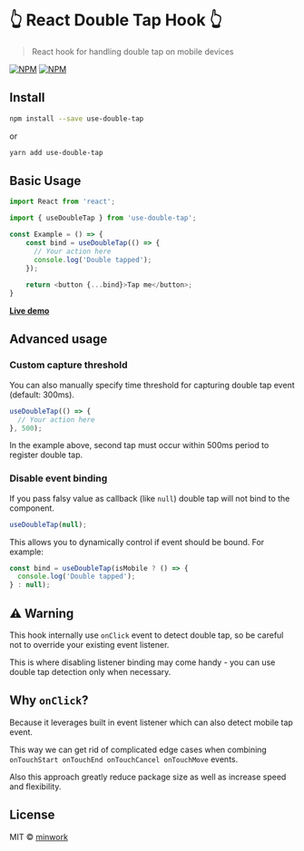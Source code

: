 # :point_up_2: React Double Tap Hook :point_up_2:

> React hook for handling double tap on mobile devices

[![NPM](https://img.shields.io/npm/v/use-double-tap.svg)](https://www.npmjs.com/package/use-double-tap)
[![NPM](https://img.shields.io/npm/l/use-double-tap.svg)](https://www.npmjs.com/package/use-double-tap)
## Install

```bash
npm install --save use-double-tap
```
or
```bash
yarn add use-double-tap
```

## Basic Usage

```javascript
import React from 'react';

import { useDoubleTap } from 'use-double-tap';

const Example = () => {
    const bind = useDoubleTap(() => {
      // Your action here
      console.log('Double tapped');
    });
    
    return <button {...bind}>Tap me</button>;
}
```

**[Live demo](https://codesandbox.io/s/usedoubletap-d2exl)**

## Advanced usage
### Custom capture threshold
You can also manually specify time threshold for capturing double tap event (default: 300ms).
```javascript
useDoubleTap(() => {
  // Your action here
}, 500);
```
In the example above, second tap must occur within 500ms period to register double tap.

### Disable event binding
If you pass falsy value as callback (like `null`) double tap will not bind to the component.
```javascript
useDoubleTap(null);
``` 
This allows you to dynamically control if event should be bound. For example:

```javascript
const bind = useDoubleTap(isMobile ? () => {
  console.log('Double tapped');
} : null);
```

## :warning: Warning
This hook internally use `onClick` event to detect double tap, so be careful not to override your existing event listener.

This is where disabling listener binding may come handy - you can use double tap detection only when necessary.

## Why `onClick`?
Because it leverages built in event listener which can also detect mobile tap event. 

This way we can get rid of complicated edge cases when combining `onTouchStart onTouchEnd onTouchCancel onTouchMove` events.

Also this approach greatly reduce package size as well as increase speed and flexibility.

## License

MIT © [minwork](https://github.com/minwork)
